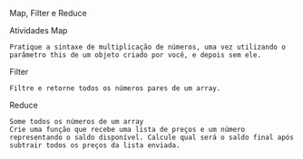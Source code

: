 Map, Filter e Reduce

Atividades
Map

    Pratique a sintaxe de multiplicação de números, uma vez utilizando o parâmetro this de um objeto criado por você, e depois sem ele.

Filter

    Filtre e retorne todos os números pares de um array.

Reduce

    Some todos os números de um array
    Crie uma função que recebe uma lista de preços e um número representando o saldo disponível. Calcule qual será o saldo final após subtrair todos os preços da lista enviada.
